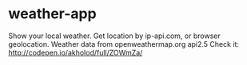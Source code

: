# weather-app
Show your local weather.
Get location by ip-api.com, or browser geolocation.
Weather data from openweathermap.org api2.5
Check it: http://codepen.io/akholod/full/ZOWmZa/

